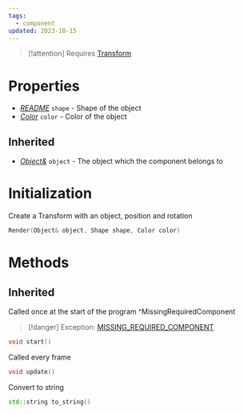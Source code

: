 ```yaml
---
tags:
  - component
updated: 2023-10-15
---
```


> [!attention] Requires [Transform](/Components/Transform)
# Properties
* *[README](Shape/README.md)* `shape` - Shape of the object
* *[Color](Color.md)* `color` - Color of the object

## Inherited
* *[Object&](Object)* `object` - The object which the component belongs to

# Initialization
Create a Transform with an object, position and rotation
```cpp
Render(Object& object, Shape shape, Color color)
```

# Methods

## Inherited
Called once at the start of the program ^MissingRequiredComponent
> [!danger] Exception: [MISSING_REQUIRED_COMPONENT](ErrorManager.md##Missing%20Required%20Component)
```cpp
void start()
```

Called every frame
```cpp
void update()
```

Convert to string
```cpp
std::string to_string()
```
